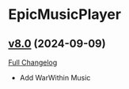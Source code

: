 # EpicMusicPlayer

## [v8.0](https://github.com/Kiatra/EpicMusicPlayer/tree/v8.0) (2024-09-09)
[Full Changelog](https://github.com/Kiatra/EpicMusicPlayer/compare/v7.11...v8.0) 

- Add WarWithin Music  
